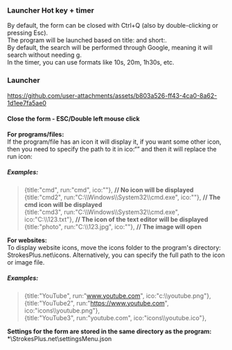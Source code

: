 ### Launcher Hot key + timer

By default, the form can be closed with Ctrl+Q (also by double-clicking or pressing Esc).  
The program will be launched based on title: and short:.  
By default, the search will be performed through Google, meaning it will search without needing g.  
In the timer, you can use formats like 10s, 20m, 1h30s, etc.  

### Launcher

https://github.com/user-attachments/assets/b803a526-ff43-4ca0-8a62-1d1ee7fa5ae0


#### Close the form - ESC/Double left mouse click

**For programs/files:**  
If the program/file has an icon it will display it, if you want some other icon, then you need to specify the path to it in ico:“” and then it will replace the run icon:

##### Examples:  
> {title:"cmd",  run:"cmd", ico:""}, **// No icon will be displayed**  
{title:"cmd2",  run:"C:\\\Windows\\\System32\\\cmd.exe", ico:""}, **// The cmd icon will be displayed**   
{title:"cmd3",  run:"C:\\\Windows\\\System32\\\cmd.exe", ico:"C:\\\123.txt"}, **// The icon of the text editor will be displayed**  
{title:"photo",  run:"C:\\\123.jpg", ico:""}, **// The image will open**  

**For websites:**  
To display website icons, move the icons folder to the program's directory: StrokesPlus.net\icons.
Alternatively, you can specify the full path to the icon or image file.  
##### Examples:  
> {title:"YouTube", run:"www.youtube.com", ico:"c:\\\youtube.png"},   
{title:"YouTube2", run:"https://www.youtube.com", ico:"icons\\\youtube.png"},  
{title:"YouTube3", run:"youtube.com", ico:"icons\\\youtube.ico"},  

**Settings for the form are stored in the same directory as the program:**  
*\StrokesPlus.net\settingsMenu.json
